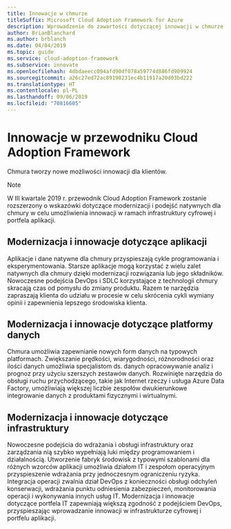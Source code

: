 ```yaml
---
title: Innowacje w chmurze
titleSuffix: Microsoft Cloud Adoption Framework for Azure
description: Wprowadzenie do zawartości dotyczącej innowacji w chmurze
author: BrianBlanchard
ms.author: brblanch
ms.date: 04/04/2019
ms.topic: guide
ms.service: cloud-adoption-framework
ms.subservice: innovate
ms.openlocfilehash: 4dbdaeecc094afd90df078a59774d886fd909924
ms.sourcegitcommit: a26c27ed72ac89198231ec4b11917a20d03bd222
ms.translationtype: HT
ms.contentlocale: pl-PL
ms.lasthandoff: 09/06/2019
ms.locfileid: "70816605"
---
```

# <a name="innovation-in-the-cloud-adoption-framework"></a>Innowacje w przewodniku Cloud Adoption Framework

Chmura tworzy nowe możliwości innowacji dla klientów.

> [!NOTE]
> W III kwartale 2019 r. przewodnik Cloud Adoption Framework zostanie rozszerzony o wskazówki dotyczące modernizacji i podejść natywnych dla chmury w celu umożliwienia innowacji w ramach infrastruktury cyfrowej i portfela aplikacji.

## <a name="application-modernization-and-innovation"></a>Modernizacja i innowacje dotyczące aplikacji

Aplikacje i dane natywne dla chmury przyspieszają cykle programowania i eksperymentowania. Starsze aplikacje mogą korzystać z wielu zalet natywnych dla chmury dzięki modernizacji rozwiązania lub jego składników. Nowoczesne podejścia DevOps i SDLC korzystające z technologii chmury skracają czas od pomysłu do zmiany produktu. Razem te narzędzia zapraszają klienta do udziału w procesie w celu skrócenia cykli wymiany opinii i zapewnienia lepszego środowiska klienta.

## <a name="data-platform-modernization-and-innovation"></a>Modernizacja i innowacje dotyczące platformy danych

Chmura umożliwia zapewnianie nowych form danych na typowych platformach. Zwiększanie prędkości, wiarygodności, różnorodności oraz ilości danych umożliwia specjalistom ds. danych opracowywanie analiz i prognoz przy użyciu szerszych zestawów danych. Rozwinięte narzędzia do obsługi ruchu przychodzącego, takie jak Internet rzeczy i usługa Azure Data Factory, umożliwiają większej liczbie zespołów dwukierunkowe integrowanie danych z produktami fizycznymi i wirtualnymi.

## <a name="infrastructure-modernization-and-innovation"></a>Modernizacja i innowacje dotyczące infrastruktury

Nowoczesne podejścia do wdrażania i obsługi infrastruktury oraz zarządzania nią szybko wypełniają luki między programowaniem i działalnością. Utworzenie fabryk środowisk z typowymi szablonami dla różnych wzorców aplikacji umożliwia działom IT i zespołom operacyjnym przyspieszenie wdrażania przy jednoczesnym ograniczeniu ryzyka. Integracja operacji zwalnia dział DevOps z konieczności obsługi odchyleń konserwacji, wdrażania punktu odniesienia zabezpieczeń, monitorowania operacji i wykonywania innych usług IT. Modernizacja i innowacje dotyczące portfela IT zapewniają większą zgodność z podejściem DevOps, przyspieszając wprowadzanie innowacji w infrastrukturze cyfrowej i portfelu aplikacji.
